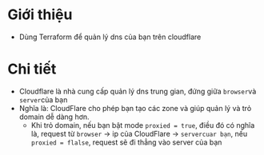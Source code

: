 # Giới thiệu
- Dùng Terraform để quản lý dns của bạn trên cloudflare
# Chi tiết
- Cloudflare là nhà cung cấp quản lý dns trung gian, đứng giữa `browser`và `server`của bạn
- Nghĩa là: CloudFlare cho phép bạn tạo các zone và giúp quản lý và trỏ domain dễ dàng hơn.
  - Khi trỏ domain, nếu bạn bật mode `proxied = true`, điều đó có nghĩa là, request từ `browser` -> ip của CloudFlare -> `servercuar bạn`, nếu `proxied = flalse`, request sẽ đi thẳng vào server của bạn
  
